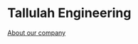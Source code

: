 # Tallulah Engineering
[About our company](https://github.com/Tallulah-Engineering/Tallulah-Engineering/wiki)
